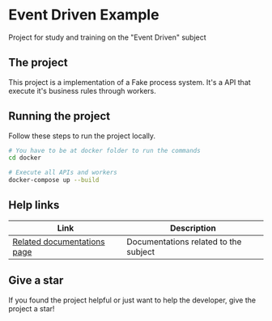 # Event Driven Example
Project for study and training on the "Event Driven" subject

## The project
This project is a implementation of a Fake process system. It's a API that execute it's business rules through workers.

## Running the project
Follow these steps to run the project locally.
```bash
# You have to be at docker folder to run the commands
cd docker

# Execute all APIs and workers
docker-compose up --build 
```

## Help links
| Link | Description |
|------|-------------|
| [Related documentations page](/docs/related-documentations.md) | Documentations related to the subject 

## Give a star
If you found the project helpful or just want to help the developer, give the project a star!